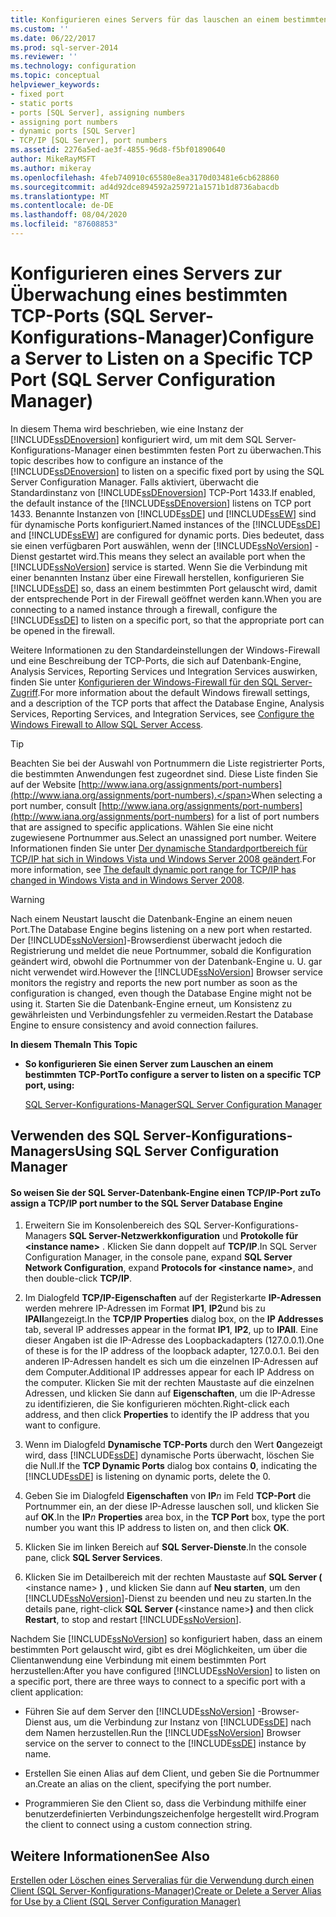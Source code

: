 ```yaml
---
title: Konfigurieren eines Servers für das lauschen an einem bestimmten TCP-Port (SQL Server-Konfigurations-Manager) | Microsoft-Dokumentation
ms.custom: ''
ms.date: 06/22/2017
ms.prod: sql-server-2014
ms.reviewer: ''
ms.technology: configuration
ms.topic: conceptual
helpviewer_keywords:
- fixed port
- static ports
- ports [SQL Server], assigning numbers
- assigning port numbers
- dynamic ports [SQL Server]
- TCP/IP [SQL Server], port numbers
ms.assetid: 2276a5ed-ae3f-4855-96d8-f5bf01890640
author: MikeRayMSFT
ms.author: mikeray
ms.openlocfilehash: 4feb740910c65580e8ea3170d03481e6cb628860
ms.sourcegitcommit: ad4d92dce894592a259721a1571b1d8736abacdb
ms.translationtype: MT
ms.contentlocale: de-DE
ms.lasthandoff: 08/04/2020
ms.locfileid: "87608853"
---
```

# <a name="configure-a-server-to-listen-on-a-specific-tcp-port-sql-server-configuration-manager"></a><span data-ttu-id="a4966-102">Konfigurieren eines Servers zur Überwachung eines bestimmten TCP-Ports (SQL Server-Konfigurations-Manager)</span><span class="sxs-lookup"><span data-stu-id="a4966-102">Configure a Server to Listen on a Specific TCP Port (SQL Server Configuration Manager)</span></span>
  <span data-ttu-id="a4966-103">In diesem Thema wird beschrieben, wie eine Instanz der [!INCLUDE[ssDEnoversion](../../includes/ssdenoversion-md.md)] konfiguriert wird, um mit dem SQL Server-Konfigurations-Manager einen bestimmten festen Port zu überwachen.</span><span class="sxs-lookup"><span data-stu-id="a4966-103">This topic describes how to configure an instance of the [!INCLUDE[ssDEnoversion](../../includes/ssdenoversion-md.md)] to listen on a specific fixed port by using the SQL Server Configuration Manager.</span></span> <span data-ttu-id="a4966-104">Falls aktiviert, überwacht die Standardinstanz von [!INCLUDE[ssDEnoversion](../../includes/ssdenoversion-md.md)] TCP-Port 1433.</span><span class="sxs-lookup"><span data-stu-id="a4966-104">If enabled, the default instance of the [!INCLUDE[ssDEnoversion](../../includes/ssdenoversion-md.md)] listens on TCP port 1433.</span></span> <span data-ttu-id="a4966-105">Benannte Instanzen von [!INCLUDE[ssDE](../../includes/ssde-md.md)] und [!INCLUDE[ssEW](../../includes/ssew-md.md)] sind für dynamische Ports konfiguriert.</span><span class="sxs-lookup"><span data-stu-id="a4966-105">Named instances of the [!INCLUDE[ssDE](../../includes/ssde-md.md)] and [!INCLUDE[ssEW](../../includes/ssew-md.md)] are configured for dynamic ports.</span></span> <span data-ttu-id="a4966-106">Dies bedeutet, dass sie einen verfügbaren Port auswählen, wenn der [!INCLUDE[ssNoVersion](../../includes/ssnoversion-md.md)] -Dienst gestartet wird.</span><span class="sxs-lookup"><span data-stu-id="a4966-106">This means they select an available port when the [!INCLUDE[ssNoVersion](../../includes/ssnoversion-md.md)] service is started.</span></span> <span data-ttu-id="a4966-107">Wenn Sie die Verbindung mit einer benannten Instanz über eine Firewall herstellen, konfigurieren Sie [!INCLUDE[ssDE](../../includes/ssde-md.md)] so, dass an einem bestimmten Port gelauscht wird, damit der entsprechende Port in der Firewall geöffnet werden kann.</span><span class="sxs-lookup"><span data-stu-id="a4966-107">When you are connecting to a named instance through a firewall, configure the [!INCLUDE[ssDE](../../includes/ssde-md.md)] to listen on a specific port, so that the appropriate port can be opened in the firewall.</span></span>  
  
 <span data-ttu-id="a4966-108">Weitere Informationen zu den Standardeinstellungen der Windows-Firewall und eine Beschreibung der TCP-Ports, die sich auf Datenbank-Engine, Analysis Services, Reporting Services und Integration Services auswirken, finden Sie unter [Konfigurieren der Windows-Firewall für den SQL Server-Zugriff](../../sql-server/install/configure-the-windows-firewall-to-allow-sql-server-access.md).</span><span class="sxs-lookup"><span data-stu-id="a4966-108">For more information about the default Windows firewall settings, and a description of the TCP ports that affect the Database Engine, Analysis Services, Reporting Services, and Integration Services, see [Configure the Windows Firewall to Allow SQL Server Access](../../sql-server/install/configure-the-windows-firewall-to-allow-sql-server-access.md).</span></span>  
  
> [!TIP]  
>  <span data-ttu-id="a4966-109">Beachten Sie bei der Auswahl von Portnummern die Liste registrierter Ports, die bestimmten Anwendungen fest zugeordnet sind. Diese Liste finden Sie auf der Website [http://www.iana.org/assignments/port-numbers](http://www.iana.org/assignments/port-numbers).</span><span class="sxs-lookup"><span data-stu-id="a4966-109">When selecting a port number, consult [http://www.iana.org/assignments/port-numbers](http://www.iana.org/assignments/port-numbers) for a list of port numbers that are assigned to specific applications.</span></span> <span data-ttu-id="a4966-110">Wählen Sie eine nicht zugewiesene Portnummer aus.</span><span class="sxs-lookup"><span data-stu-id="a4966-110">Select an unassigned port number.</span></span> <span data-ttu-id="a4966-111">Weitere Informationen finden Sie unter [Der dynamische Standardportbereich für TCP/IP hat sich in Windows Vista und Windows Server 2008 geändert](https://support.microsoft.com/kb/929851).</span><span class="sxs-lookup"><span data-stu-id="a4966-111">For more information, see [The default dynamic port range for TCP/IP has changed in Windows Vista and in Windows Server 2008](https://support.microsoft.com/kb/929851).</span></span>  
  
> [!WARNING]  
>  <span data-ttu-id="a4966-112">Nach einem Neustart lauscht die Datenbank-Engine an einem neuen Port.</span><span class="sxs-lookup"><span data-stu-id="a4966-112">The Database Engine begins listening on a new port when restarted.</span></span> <span data-ttu-id="a4966-113">Der [!INCLUDE[ssNoVersion](../../includes/ssnoversion-md.md)]-Browserdienst überwacht jedoch die Registrierung und meldet die neue Portnummer, sobald die Konfiguration geändert wird, obwohl die Portnummer von der Datenbank-Engine u. U. gar nicht verwendet wird.</span><span class="sxs-lookup"><span data-stu-id="a4966-113">However the [!INCLUDE[ssNoVersion](../../includes/ssnoversion-md.md)] Browser service monitors the registry and reports the new port number as soon as the configuration is changed, even though the Database Engine might not be using it.</span></span> <span data-ttu-id="a4966-114">Starten Sie die Datenbank-Engine erneut, um Konsistenz zu gewährleisten und Verbindungsfehler zu vermeiden.</span><span class="sxs-lookup"><span data-stu-id="a4966-114">Restart the Database Engine to ensure consistency and avoid connection failures.</span></span>  
  
 <span data-ttu-id="a4966-115">**In diesem Thema**</span><span class="sxs-lookup"><span data-stu-id="a4966-115">**In This Topic**</span></span>  
  
-   <span data-ttu-id="a4966-116">**So konfigurieren Sie einen Server zum Lauschen an einem bestimmten TCP-Port**</span><span class="sxs-lookup"><span data-stu-id="a4966-116">**To configure a server to listen on a specific TCP port, using:**</span></span>  
  
     [<span data-ttu-id="a4966-117">SQL Server-Konfigurations-Manager</span><span class="sxs-lookup"><span data-stu-id="a4966-117">SQL Server Configuration Manager</span></span>](#SSMSProcedure)  
  
##  <a name="using-sql-server-configuration-manager"></a><a name="SSMSProcedure"></a> <span data-ttu-id="a4966-118">Verwenden des SQL Server-Konfigurations-Managers</span><span class="sxs-lookup"><span data-stu-id="a4966-118">Using SQL Server Configuration Manager</span></span>  
  
#### <a name="to-assign-a-tcpip-port-number-to-the-sql-server-database-engine"></a><span data-ttu-id="a4966-119">So weisen Sie der SQL Server-Datenbank-Engine einen TCP/IP-Port zu</span><span class="sxs-lookup"><span data-stu-id="a4966-119">To assign a TCP/IP port number to the SQL Server Database Engine</span></span>  
  
1.  <span data-ttu-id="a4966-120">Erweitern Sie im Konsolenbereich des SQL Server-Konfigurations-Managers **SQL Server-Netzwerkkonfiguration** und **Protokolle für \<instance name>** . Klicken Sie dann doppelt auf **TCP/IP**.</span><span class="sxs-lookup"><span data-stu-id="a4966-120">In SQL Server Configuration Manager, in the console pane, expand **SQL Server Network Configuration**, expand **Protocols for \<instance name>**, and then double-click **TCP/IP**.</span></span>  
  
2.  <span data-ttu-id="a4966-121">Im Dialogfeld **TCP/IP-Eigenschaften** auf der Registerkarte **IP-Adressen** werden mehrere IP-Adressen im Format **IP1**, **IP2**und bis zu **IPAll**angezeigt.</span><span class="sxs-lookup"><span data-stu-id="a4966-121">In the **TCP/IP Properties** dialog box, on the **IP Addresses** tab, several IP addresses appear in the format **IP1**, **IP2**, up to **IPAll**.</span></span> <span data-ttu-id="a4966-122">Eine dieser Angaben ist die IP-Adresse des Loopbackadapters (127.0.0.1).</span><span class="sxs-lookup"><span data-stu-id="a4966-122">One of these is for the IP address of the loopback adapter, 127.0.0.1.</span></span> <span data-ttu-id="a4966-123">Bei den anderen IP-Adressen handelt es sich um die einzelnen IP-Adressen auf dem Computer.</span><span class="sxs-lookup"><span data-stu-id="a4966-123">Additional IP addresses appear for each IP Address on the computer.</span></span> <span data-ttu-id="a4966-124">Klicken Sie mit der rechten Maustaste auf die einzelnen Adressen, und klicken Sie dann auf **Eigenschaften**, um die IP-Adresse zu identifizieren, die Sie konfigurieren möchten.</span><span class="sxs-lookup"><span data-stu-id="a4966-124">Right-click each address, and then click **Properties** to identify the IP address that you want to configure.</span></span>  
  
3.  <span data-ttu-id="a4966-125">Wenn im Dialogfeld **Dynamische TCP-Ports** durch den Wert **0**angezeigt wird, dass [!INCLUDE[ssDE](../../includes/ssde-md.md)] dynamische Ports überwacht, löschen Sie die Null.</span><span class="sxs-lookup"><span data-stu-id="a4966-125">If the **TCP Dynamic Ports** dialog box contains **0**, indicating the [!INCLUDE[ssDE](../../includes/ssde-md.md)] is listening on dynamic ports, delete the 0.</span></span>  
  
4.  <span data-ttu-id="a4966-126">Geben Sie im Dialogfeld **Eigenschaften** von **IP**_n_ im Feld **TCP-Port** die Portnummer ein, an der diese IP-Adresse lauschen soll, und klicken Sie auf **OK**.</span><span class="sxs-lookup"><span data-stu-id="a4966-126">In the **IP**_n_ **Properties** area box, in the **TCP Port** box, type the port number you want this IP address to listen on, and then click **OK**.</span></span>  
  
5.  <span data-ttu-id="a4966-127">Klicken Sie im linken Bereich auf **SQL Server-Dienste**.</span><span class="sxs-lookup"><span data-stu-id="a4966-127">In the console pane, click **SQL Server Services**.</span></span>  
  
6.  <span data-ttu-id="a4966-128">Klicken Sie im Detailbereich mit der rechten Maustaste auf **SQL Server (** \<instance name> **)** , und klicken Sie dann auf **Neu starten**, um den [!INCLUDE[ssNoVersion](../../includes/ssnoversion-md.md)]-Dienst zu beenden und neu zu starten.</span><span class="sxs-lookup"><span data-stu-id="a4966-128">In the details pane, right-click **SQL Server (**\<instance name>**)** and then click **Restart**, to stop and restart [!INCLUDE[ssNoVersion](../../includes/ssnoversion-md.md)].</span></span>  
  
 <span data-ttu-id="a4966-129">Nachdem Sie [!INCLUDE[ssNoVersion](../../includes/ssnoversion-md.md)] so konfiguriert haben, dass an einem bestimmten Port gelauscht wird, gibt es drei Möglichkeiten, um über die Clientanwendung eine Verbindung mit einem bestimmten Port herzustellen:</span><span class="sxs-lookup"><span data-stu-id="a4966-129">After you have configured [!INCLUDE[ssNoVersion](../../includes/ssnoversion-md.md)] to listen on a specific port, there are three ways to connect to a specific port with a client application:</span></span>  
  
-   <span data-ttu-id="a4966-130">Führen Sie auf dem Server den [!INCLUDE[ssNoVersion](../../includes/ssnoversion-md.md)] -Browser-Dienst aus, um die Verbindung zur Instanz von [!INCLUDE[ssDE](../../includes/ssde-md.md)] nach dem Namen herzustellen.</span><span class="sxs-lookup"><span data-stu-id="a4966-130">Run the [!INCLUDE[ssNoVersion](../../includes/ssnoversion-md.md)] Browser service on the server to connect to the [!INCLUDE[ssDE](../../includes/ssde-md.md)] instance by name.</span></span>  
  
-   <span data-ttu-id="a4966-131">Erstellen Sie einen Alias auf dem Client, und geben Sie die Portnummer an.</span><span class="sxs-lookup"><span data-stu-id="a4966-131">Create an alias on the client, specifying the port number.</span></span>  
  
-   <span data-ttu-id="a4966-132">Programmieren Sie den Client so, dass die Verbindung mithilfe einer benutzerdefinierten Verbindungszeichenfolge hergestellt wird.</span><span class="sxs-lookup"><span data-stu-id="a4966-132">Program the client to connect using a custom connection string.</span></span>  
  
## <a name="see-also"></a><span data-ttu-id="a4966-133">Weitere Informationen</span><span class="sxs-lookup"><span data-stu-id="a4966-133">See Also</span></span>  
 [<span data-ttu-id="a4966-134">Erstellen oder Löschen eines Serveralias für die Verwendung durch einen Client &#40;SQL Server-Konfigurations-Manager&#41;</span><span class="sxs-lookup"><span data-stu-id="a4966-134">Create or Delete a Server Alias for Use by a Client &#40;SQL Server Configuration Manager&#41;</span></span>](create-or-delete-a-server-alias-for-use-by-a-client.md)  
  
  
